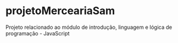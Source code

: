 # projetoMerceariaSam
Projeto relacionado ao módulo de introdução, linguagem e lógica de programação - JavaScript